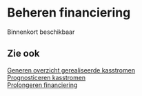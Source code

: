 # Beheren financiering

Binnenkort beschikbaar

## Zie ook

[Generen overzicht gerealiseerde kasstromen](../generen-overzicht-gerealiseerde-kasstromen/)  
[Prognosticeren kasstromen](../prognosticeren-kasstromen/)  
[Prolongeren financiering](../prolongeren-financiering/)

